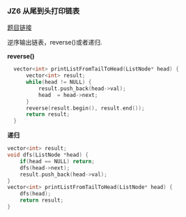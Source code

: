 ### JZ6 从尾到头打印链表

[题目链接](https://www.nowcoder.com/practice/d0267f7f55b3412ba93bd35cfa8e8035?tpId=13&tqId=23278&ru=/exam/oj/ta&qru=/ta/coding-interviews/question-ranking&sourceUrl=%2Fexam%2Foj%2Fta%3FtpId%3D13%26type%3D13)

逆序输出链表，reverse()或者递归.

**reverse()**
```C++
  vector<int> printListFromTailToHead(ListNode* head) {
      vector<int> result;
      while(head != NULL) {
          result.push_back(head->val);
          head  = head->next;
      }
      reverse(result.begin(), result.end());
      return result;
  }
```
**递归**
```C++
vector<int> result;
void dfs(ListNode *head) {
    if(head == NULL) return;
    dfs(head->next);
    result.push_back(head->val);
}
vector<int> printListFromTailToHead(ListNode* head) {
    dfs(head);
    return result;
}
```
